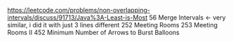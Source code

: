 https://leetcode.com/problems/non-overlapping-intervals/discuss/91713/Java%3A-Least-is-Most
56 Merge Intervals <- very similar, i did it with just 3 lines different
252 Meeting Rooms
253 Meeting Rooms II
452 Minimum Number of Arrows to Burst Balloons
​